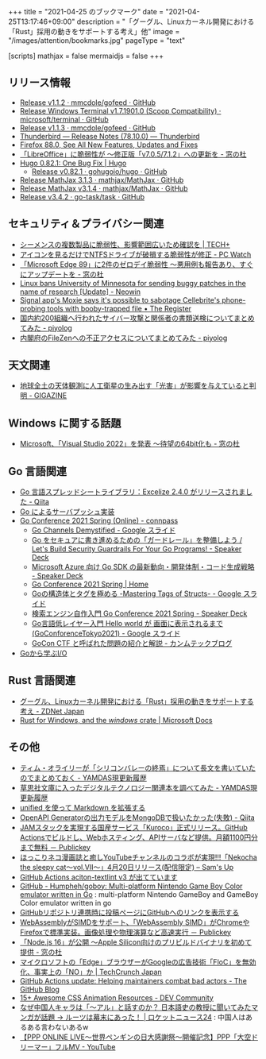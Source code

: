 +++
title = "2021-04-25 のブックマーク"
date =  "2021-04-25T13:17:46+09:00"
description = "「グーグル、Linuxカーネル開発における「Rust」採用の動きをサポートする考え」他"
image = "/images/attention/bookmarks.jpg"
pageType = "text"

[scripts]
  mathjax = false
  mermaidjs = false
+++

## リリース情報

- [Release v1.1.2 · mmcdole/gofeed · GitHub](https://github.com/mmcdole/gofeed/releases/tag/v1.1.2)
- [Release Windows Terminal v1.7.1901.0 (Scoop Compatibility) · microsoft/terminal · GitHub](https://github.com/microsoft/terminal/releases/tag/v1.7.1091.0)
- [Release v1.1.3 · mmcdole/gofeed · GitHub](https://github.com/mmcdole/gofeed/releases/tag/v1.1.3)
- [Thunderbird — Release Notes (78.10.0) — Thunderbird](https://www.thunderbird.net/en-US/thunderbird/78.10.0/releasenotes/)
- [Firefox  88.0, See All New Features, Updates and Fixes](https://www.mozilla.org/en-US/firefox/88.0/releasenotes/)
- [「LibreOffice」に脆弱性が ～修正版「v7.0.5/7.1.2」への更新を - 窓の杜](https://forest.watch.impress.co.jp/docs/news/1319156.html)
- [Hugo 0.82.1: One Bug Fix | Hugo](https://gohugo.io/news/0.82.1-relnotes/)
  - [Release v0.82.1 · gohugoio/hugo · GitHub](https://github.com/gohugoio/hugo/releases/tag/v0.82.1)
- [Release MathJax 3.1.3 · mathjax/MathJax · GitHub](https://github.com/mathjax/MathJax/releases/tag/3.1.3)
- [Release MathJax v3.1.4 · mathjax/MathJax · GitHub](https://github.com/mathjax/MathJax/releases/tag/3.1.4)
- [Release v3.4.2 · go-task/task · GitHub](https://github.com/go-task/task/releases/tag/v3.4.2)

## セキュリティ＆プライバシー関連

- [シーメンスの複数製品に脆弱性、影響範囲広いため確認を | TECH+](https://news.mynavi.jp/article/20210418-1872499/)
- [アイコンを見るだけでNTFSドライブが破損する脆弱性が修正  - PC Watch](https://pc.watch.impress.co.jp/docs/news/1319523.html)
- [「Microsoft Edge 89」に2件のゼロデイ脆弱性 ～悪用例も報告あり、すぐにアップデートを - 窓の杜](https://forest.watch.impress.co.jp/docs/news/1318774.html)
- [Linux bans University of Minnesota for sending buggy patches in the name of research [Update] - Neowin](https://www.neowin.net/news/linux-bans-university-of-minnesota-for-sending-buggy-patches-in-the-name-of-research/)
- [Signal app's Moxie says it's possible to sabotage Cellebrite's phone-probing tools with booby-trapped file • The Register](https://www.theregister.com/2021/04/21/signal_cellebrite/)
- [国内約200組織へ行われたサイバー攻撃と関係者の書類送検についてまとめてみた - piyolog](https://piyolog.hatenadiary.jp/entry/2021/04/22/060000)
- [内閣府のFileZenへの不正アクセスについてまとめてみた - piyolog](https://piyolog.hatenadiary.jp/entry/2021/04/25/033521)

## 天文関連

- [地球全土の天体観測に人工衛星の生み出す「光害」が影響を与えていると判明 - GIGAZINE](https://gigazine.net/news/20210418-nowhere-earth-safe-satellite-light-pollution/)

## Windows に関する話題

- [Microsoft、「Visual Studio 2022」を発表 ～待望の64bit化も - 窓の杜](https://forest.watch.impress.co.jp/docs/news/1319730.html)

## Go 言語関連

- [Go 言語スプレッドシートライブラリ：Excelize 2.4.0 がリリースされました - Qiita](https://qiita.com/xuri/items/943ec4b00c2ab22b0932)
- [Go によるサーバプッシュ実装](https://zenn.dev/empenguin/articles/3dd9359b91e73d)
- [Go Conference 2021 Spring (Online) - connpass](https://gocon.connpass.com/event/208896/)
  - [Go Channels Demystified - Google スライド](https://docs.google.com/presentation/d/1WDVYRovp4eN_ESUNoZSrS_9WzJGz_-zzvaIF4BgzNws/edit#slide=id.p)
  - [Go をセキュアに書き進めるための「ガードレール」を整備しよう / Let's Build Security Guardrails For Your Go Programs! - Speaker Deck](https://speakerdeck.com/lmt_swallow/lets-build-security-guardrails-for-your-go-programs)
  - [Microsoft Azure 向け Go SDK の最新動向・開発体制・コード生成戦略 - Speaker Deck](https://speakerdeck.com/yaegashi/microsoft-azure-xiang-ke-go-sdk-falsezui-xin-dong-xiang-kai-fa-ti-zhi-kodosheng-cheng-zhan-lue)
  - [Go Conference 2021 Spring  | Home](https://gocon.jp/)
  - [Goの構造体とタグを極める -Mastering Tags of Structs- - Google スライド](https://docs.google.com/presentation/d/e/2PACX-1vRbRTYXVPG8pZdQo439G5G6TrserY3jhuFH9RoHE8jGivzCvZPGSXVemuVPnmLx0JA0ArCZeoir-43B/pub#slide=id.p)
  - [検索エンジン自作入門 Go Conference 2021 Spring - Speaker Deck](https://speakerdeck.com/kotaroooo0/jian-suo-enzinzi-zuo-ru-men-go-conference-2021-spring)
  - [Go言語低レイヤー入門 Hello world が 画面に表示されるまで (GoConforenceTokyo2021) - Google スライド](https://docs.google.com/presentation/d/10ru3LdbofJqgdmD8pprZuZyWbGvOFC8rKxb6q5Q46Xc/mobilepresent#slide=id.p)
  - [GoCon CTF と呼ばれた問題の紹介と解説 - カンムテックブログ](https://tech.kanmu.co.jp/entry/2021/04/25/092927)
- [Goから学ぶI/O](https://zenn.dev/hsaki/books/golang-io-package)

## Rust 言語関連

- [グーグル、Linuxカーネル開発における「Rust」採用の動きをサポートする考え - ZDNet Japan](https://japan.zdnet.com/article/35169455/)
- [Rust for Windows, and the *windows* crate | Microsoft Docs](https://docs.microsoft.com/en-us/windows/dev-environment/rust/rust-for-windows)

## その他

- [ティム・オライリーが「シリコンバレーの終焉」について長文を書いていたのでまとめておく - YAMDAS現更新履歴](https://yamdas.hatenablog.com/entry/20210420/the-end-of-silicon-valley)
- [草思社文庫に入ったデジタルテクノロジー関連本を調べてみた - YAMDAS現更新履歴](https://yamdas.hatenablog.com/entry/20210420/soshisha-bunko)
- [unified を使って Markdown を拡張する](https://zenn.dev/januswel/articles/745787422d425b01e0c1)
- [OpenAPI Generatorの出力モデルをMongoDBで扱いたかった(失敗) - Qiita](https://qiita.com/Domao/items/54b501ed3f2793e61568)
- [JAMスタックを実現する国産サービス「Kuroco」正式リリース。GitHub Actionsでビルドし、Webホスティング、APIサーバなど提供。月額1100円分まで無料 － Publickey](https://www.publickey1.jp/blog/21/jamkurocogithub_actionswebapi1100.html)
- [ほっこりネコ漫画誌と癒しYouTubeチャンネルのコラボが実現!!!「Nekocha the sleepy cat～vol.Ⅶ～」4月20日リリース(配信限定) – Sam's Up](https://sams-up.com/featured/%E3%81%BB%E3%81%A3%E3%81%93%E3%82%8A%E3%83%8D%E3%82%B3%E6%BC%AB%E7%94%BB%E8%AA%8C%E3%81%A8%E7%99%92%E3%81%97youtube%E3%83%81%E3%83%A3%E3%83%B3%E3%83%8D%E3%83%AB%E3%81%AE%E3%82%B3%E3%83%A9%E3%83%9C/)
- [GitHub Actions aciton-textlint v3 が出てています](https://zenn.dev/tsuyoshicho/articles/2021-04-20-action-textv3)
- [GitHub - Humpheh/goboy: Multi-platform Nintendo Game Boy Color emulator written in Go](https://github.com/Humpheh/goboy) : multi-platform Nintendo GameBoy and GameBoy Color emulator written in go
- [GitHubリポジトリ連携時に投稿ページにGitHubへのリンクを表示する](https://zenn.dev/zenn/articles/show-github-link)
- [WebAssemblyがSIMDをサポート、「WebAssembly SIMD」がChromeやFirefoxで標準実装。画像処理や物理演算など高速実行 － Publickey](https://www.publickey1.jp/blog/21/webassemblysimdwebassemlby_simdchromefirefox.html)
- [「Node.js 16」が公開 ～Apple Silicon向けのプリビルドバイナリを初めて提供 - 窓の杜](https://forest.watch.impress.co.jp/docs/news/1320061.html)
- [マイクロソフトの「Edge」ブラウザーがGoogleの広告技術「FloC」を無効化、事実上の「NO」か  |  TechCrunch Japan](https://jp.techcrunch.com/2021/04/20/microsoft-edge-google-floc-diabled/)
- [GitHub Actions update: Helping maintainers combat bad actors - The GitHub Blog](https://github.blog/2021-04-22-github-actions-update-helping-maintainers-combat-bad-actors/)
- [15+ Awesome CSS Animation Resources - DEV Community](https://dev.to/kiranrajvjd/15-awesome-css-animation-resources-4mhi)
- [なぜ中国人キャラは「～アル」と話すのか？ 日本語史の教授に聞いてみたマンガが話題 → ルーツは幕末にあった！ | ロケットニュース24](https://rocketnews24.com/2018/11/07/1137020/) : 中国人はあるある言わないあるw
- [【PPP ONLINE LIVE～世界ペンギンの日大感謝祭～開催記念】PPP「大空ドリーマー」フルMV - YouTube](https://www.youtube.com/watch?v=Y6fTVJeWX-0)
